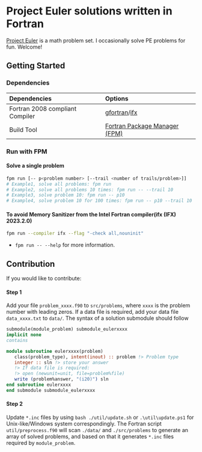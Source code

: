 # Project Euler solutions written in Fortran

[Project Euler](https://projecteuler.net/about) is a math problem set. I occasionally solve PE problems for fun. Welcome!

## Getting Started

### Dependencies

| Dependencies          | Options               |
|:----------------------|:----------------------|
| Fortran 2008 compliant Compiler      | [gfortran](https://gcc.gnu.org/wiki/GFortran)/[ifx](https://www.intel.com/content/www/us/en/developer/tools/oneapi/fortran-compiler.html#gs.lki8b0) |
| Build Tool            | [Fortran Package Manager (FPM)](https://github.com/fortran-lang/fpm) |

### Run with FPM
#### Solve a single problem
```bash
fpm run [-- p<problem number> [--trail <number of trails/problem>]]
# Example1, solve all problems: fpm run
# Example2, solve all problems 10 times: fpm run -- --trail 10
# Example3, solve problem 10: fpm run -- p10
# Example4, solve problem 10 for 100 times: fpm run -- p10 --trail 10
```
#### To avoid Memory Sanitizer from the Intel Fortran compiler(ifx (IFX) 2023.2.0)
```bash
fpm run --compiler ifx --flag "-check all,nouninit"
```
* `fpm run -- --help` for more information.

## Contribution
If you would like to contribute:
#### Step 1
Add your file `problem_xxxx.f90` to `src/problems`, where `xxxx` is the problem number with leading zeros. If a data file is required, add your data file `data_xxxx.txt` to `data/`. The syntax of a solution submodule should follow
```fortran
submodule(module_problem) submodule_eulerxxxx
implicit none
contains

module subroutine eulerxxxx(problem)
   class(problem_type), intent(inout) :: problem !> Problem type
   integer :: sln !> store your answer
   !> If data file is required:
   !> open (newunit=unit, file=problem%file)
   write (problem%answer, "(i20)") sln
end subroutine eulerxxxx
end submodule submodule_eulerxxxx
```

#### Step 2
Update `*.inc` files by using `bash ./util/update.sh` or `.\util\update.ps1` for Unix-like/Windows system correspondingly. The Fortran script `util/preprocess.f90` will scan `./data/` and `./src/problems` to generate an array of solved problems, and based on that it generates `*.inc` files required by `module_problem`.